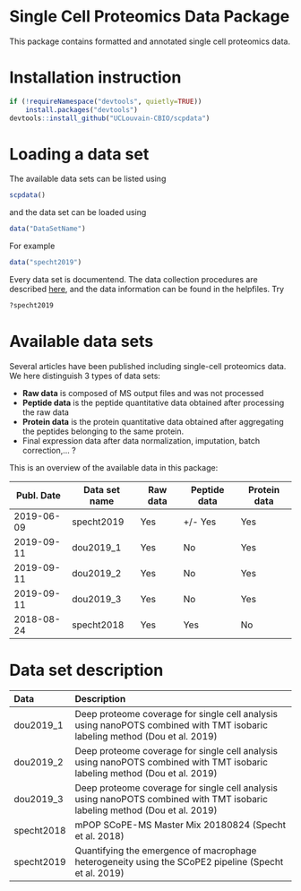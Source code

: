 
# Single Cell Proteomics Data Package

This package contains formatted and annotated single cell proteomics data.

# Installation instruction 

```r
if (!requireNamespace("devtools", quietly=TRUE))
    install.packages("devtools")
devtools::install_github("UCLouvain-CBIO/scpdata")
```

# Loading a data set 

The available data sets can be listed using 

```r
scpdata()
```

and the data set can be loaded using 

```r
data("DataSetName")
```

For example

```r
data("specht2019")
```

Every data set is documentend. The data collection procedures are described [here](https://github.com/UCLouvain-CBIO/scpdata/inst/README.md), and the data information can be found in the helpfiles. Try

```r
?specht2019
```

# Available data sets

Several articles have been published including single-cell proteomics data. We here distinguish 3 types of data sets: 

* **Raw data** is composed of MS output files and was not processed
* **Peptide data** is the peptide quantitative data obtained after processing the raw data
* **Protein data** is the protein quantitative data obtained after aggregating the peptides belonging to the same protein. 
* Final expression data after data normalization, imputation, batch correction,... ?

This is an overview of the available data in this package: 

Publ. Date | Data set name | Raw data | Peptide data | Protein data 
---------- | ------------- | -------- | ------------ | ------------
2019-06-09 | specht2019    | Yes      | +/- Yes      | Yes
2019-09-11 | dou2019_1     | Yes      | No           | Yes 
2019-09-11 | dou2019_2     | Yes      | No           | Yes
2019-09-11 | dou2019_3     | Yes      | No           | Yes 
2018-08-24 | specht2018    | Yes      | Yes          | No

# Data set description 
  
<!-- 
#### Run this and paste output below
desc <- scpdata()$result[, -c(1,2), drop=F]
colnames(desc) <- c("Data", "Description")
knitr::kable(desc) 
-->

|Data       |Description                                                                                                                 |
|:----------|:---------------------------------------------------------------------------------------------------------------------------|
|dou2019_1  |Deep proteome coverage for single cell analysis using nanoPOTS combined with TMT isobaric labeling method (Dou et al. 2019) |
|dou2019_2  |Deep proteome coverage for single cell analysis using nanoPOTS combined with TMT isobaric labeling method (Dou et al. 2019) |
|dou2019_3  |Deep proteome coverage for single cell analysis using nanoPOTS combined with TMT isobaric labeling method (Dou et al. 2019) |
|specht2018 |mPOP SCoPE-MS Master Mix 20180824 (Specht et al. 2018)                                                                      |
|specht2019 |Quantifying the emergence of macrophage heterogeneity using the SCoPE2 pipeline (Specht et al. 2019)                        |

